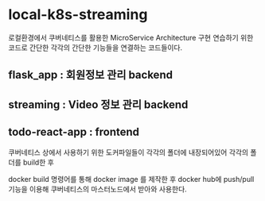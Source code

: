 # local-k8s-streaming

로컬환경에서 쿠버네티스를 활용한 MicroService Architecture 구현 연습하기 위한 코드로 간단한 각각의 간단한 기능들을 연결하는 코드들이다.


## flask_app : 회원정보 관리 backend

## streaming : Video 정보 관리 backend 

## todo-react-app :  frontend


쿠버네티스 상에서 사용하기 위한 도커파일들이 각각의 폴더에 내장되어있어 각각의 폴더를 build한 후 

docker build 명령어를 통해 docker image 를 제작한 후 docker hub에 push/pull 기능을 이용해 쿠버네티스의 마스터노드에서 받아와 사용한다.
